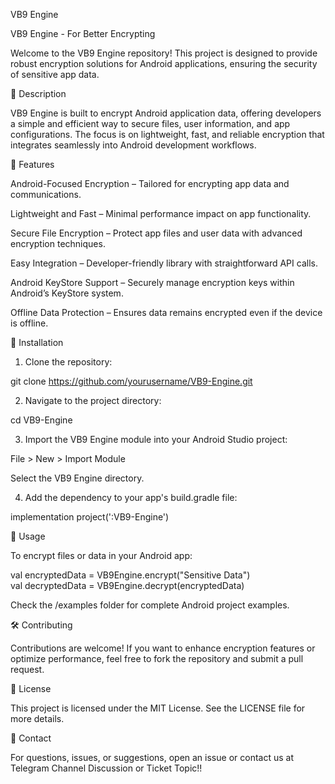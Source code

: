 VB9 Engine

VB9 Engine - For Better Encrypting

Welcome to the VB9 Engine repository! This project is designed to provide robust encryption solutions for Android applications, ensuring the security of sensitive app data.

📜 Description

VB9 Engine is built to encrypt Android application data, offering developers a simple and efficient way to secure files, user information, and app configurations. The focus is on lightweight, fast, and reliable encryption that integrates seamlessly into Android development workflows.

🚀 Features

Android-Focused Encryption – Tailored for encrypting app data and communications.

Lightweight and Fast – Minimal performance impact on app functionality.

Secure File Encryption – Protect app files and user data with advanced encryption techniques.

Easy Integration – Developer-friendly library with straightforward API calls.

Android KeyStore Support – Securely manage encryption keys within Android’s KeyStore system.

Offline Data Protection – Ensures data remains encrypted even if the device is offline.


🔧 Installation

1. Clone the repository:

git clone https://github.com/yourusername/VB9-Engine.git


2. Navigate to the project directory:

cd VB9-Engine


3. Import the VB9 Engine module into your Android Studio project:

File > New > Import Module

Select the VB9 Engine directory.



4. Add the dependency to your app's build.gradle file:

implementation project(':VB9-Engine')



📖 Usage

To encrypt files or data in your Android app:

val encryptedData = VB9Engine.encrypt("Sensitive Data")  
val decryptedData = VB9Engine.decrypt(encryptedData)

Check the /examples folder for complete Android project examples.


🛠️ Contributing

Contributions are welcome! If you want to enhance encryption features or optimize performance, feel free to fork the repository and submit a pull request.

📝 License

This project is licensed under the MIT License. See the LICENSE file for more details.

📩 Contact

For questions, issues, or suggestions, open an issue or contact us at Telegram Channel Discussion or Ticket Topic!!
